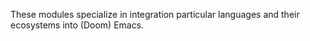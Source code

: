 These modules specialize in integration particular languages and their ecosystems into (Doom) Emacs.
